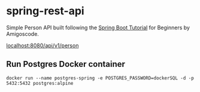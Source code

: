 # spring-rest-api

Simple Person API built following the [Spring Boot Tutorial](https://www.youtube.com/watch?v=vtPkZShrvXQ) for Beginners by 
Amigoscode.

[localhost:8080/api/v1/person](http://localhost:8080/api/v1/person)


## Run Postgres Docker container

`docker run --name postgres-spring -e POSTGRES_PASSWORD=dockerSQL -d -p 5432:5432 postgres:alpine`
